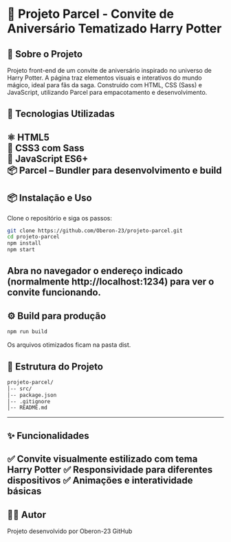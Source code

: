 # 🎉 Projeto Parcel - Convite de Aniversário Tematizado Harry Potter

## 📌 Sobre o Projeto  
Projeto front-end de um convite de aniversário inspirado no universo de Harry Potter. A página traz elementos visuais e interativos do mundo mágico, ideal para fãs da saga. Construído com HTML, CSS (Sass) e JavaScript, utilizando Parcel para empacotamento e desenvolvimento.

## 🚀 Tecnologias Utilizadas  
⚛ HTML5  
🎨 CSS3 com Sass  
📝 JavaScript ES6+  
📦 Parcel – Bundler para desenvolvimento e build  
---
## 📦 Instalação e Uso  
Clone o repositório e siga os passos:  

```bash
git clone https://github.com/Oberon-23/projeto-parcel.git
cd projeto-parcel
npm install
npm start
```
Abra no navegador o endereço indicado (normalmente http://localhost:1234) para ver o convite funcionando.
---
## ⚙️ Build para produção
```bash
npm run build
```
Os arquivos otimizados ficam na pasta dist.

## 📂 Estrutura do Projeto
```bash
projeto-parcel/
│-- src/
│-- package.json
│-- .gitignore
│-- README.md
```
---
## ✨ Funcionalidades
✅ Convite visualmente estilizado com tema Harry Potter
✅ Responsividade para diferentes dispositivos
✅ Animações e interatividade básicas
---
## 👨‍💻 Autor
Projeto desenvolvido por Oberon-23
GitHub

